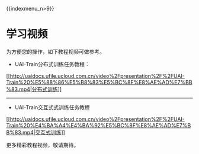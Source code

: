 {{indexmenu_n>9}}

# 学习视频


为方便您的操作，如下教程视频可做参考。


  * UAI-Train分布式训练任务教程：

[[http://uaidocs.ufile.ucloud.com.cn/video%2Fpresentation%2F%2FUAI-Train%20%E5%88%86%E5%B8%83%E5%BC%8F%E8%AE%AD%E7%BB%83.mp4|分布式训练]]

------------------

  * UAI-Train交互式式训练任务教程

[[http://uaidocs.ufile.ucloud.com.cn/video%2Fpresentation%2F%2FUAI-Train%20%E4%BA%A4%E4%BA%92%E5%BC%8F%E8%AE%AD%E7%BB%83.mp4|交互式训练]]



更多精彩教程视频，敬请期待。

